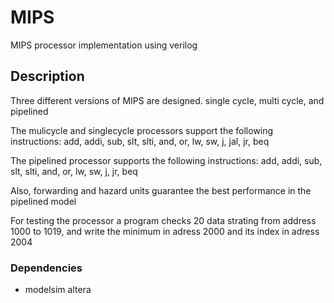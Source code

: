 # MIPS
MIPS processor implementation using verilog
## Description

Three different versions of MIPS are designed. single cycle, multi cycle, and pipelined

The mulicycle and singlecycle processors support the following instructions:
add, addi, sub, slt, slti, and, or, lw, sw, j, jal, jr, beq

The pipelined processor supports the following instructions:
add, addi, sub, slt, slti, and, or, lw, sw, j, jr, beq

Also, forwarding and hazard units guarantee the best performance in the pipelined model

For testing the processor a program checks 20 data strating from address 1000 to 1019, and write the minimum in adress 2000 and its index in adress 2004

### Dependencies

* modelsim altera
